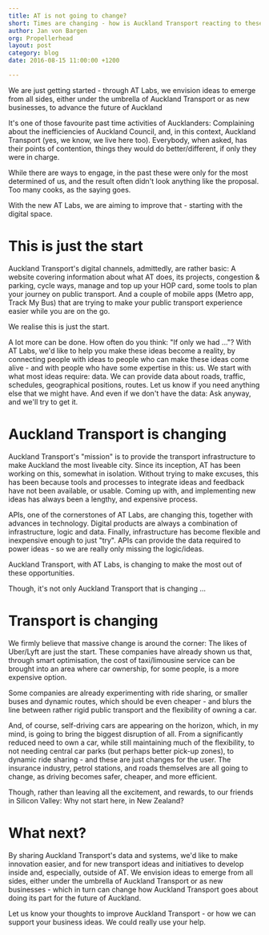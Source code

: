 ```yaml
---
title: AT is not going to change?
short: Times are changing - how is Auckland Transport reacting to these challenges
author: Jan von Bargen
org: Propellerhead
layout: post
category: blog
date: 2016-08-15 11:00:00 +1200

---
```


We are just getting started - through AT Labs, we envision ideas to emerge from all sides, either under the umbrella of Auckland Transport or as new businesses, to advance the future of Auckland

It's one of those favourite past time activities of Aucklanders: Complaining about the inefficiencies of Auckland Council, and, in this context, Auckland Transport (yes, we know, we live here too). Everybody, when asked, has their points of contention, things they would do better/different, if only they were in charge.

While there are ways to engage, in the past these were only for the most determined of us, and the result often didn't look anything like the proposal. Too many cooks, as the saying goes.

With the new AT Labs, we are aiming to improve that - starting with the digital space.

# This is just the start

Auckland Transport's digital channels, admittedly, are rather basic: A website covering information about what AT does, its projects, congestion & parking, cycle ways, manage and top up your HOP card, some tools to plan your journey on public transport. And a couple of mobile apps (Metro app, Track My Bus) that are trying to make your public transport experience easier while you are on the go.

We realise this is just the start.

A lot more can be done. How often do you think: "If only we had ..."? With AT Labs, we'd like to help you make these ideas become a reality, by connecting people with ideas to people who can make these ideas come alive - and with people who have some expertise in this: us. We start with what most ideas require: data. We can provide data about roads, traffic, schedules, geographical positions, routes. Let us know if you need anything else that we might have. And even if we don't have the data: Ask anyway, and we'll try to get it.

# Auckland Transport is changing

Auckland Transport's "mission" is to provide the transport infrastructure to make Auckland the most liveable city. Since its inception, AT has been working on this, somewhat in isolation. Without trying to make excuses, this has been because tools and processes to integrate ideas and feedback have not been available, or usable. Coming up with, and implementing new ideas has always been a lengthy, and expensive process.

APIs, one of the cornerstones of AT Labs, are changing this, together with advances in technology. Digital products are always a combination of infrastructure, logic and data. Finally, infrastructure has become flexible and inexpensive enough to just "try". APIs can provide the data required to power ideas - so we are really only missing the logic/ideas.

Auckland Transport, with AT Labs, is changing to make the most out of these opportunities.

Though, it's not only Auckland Transport that is changing ...

# Transport is changing

We firmly believe that massive change is around the corner: The likes of Uber/Lyft are just the start. These companies have already shown us that, through smart optimisation, the cost of taxi/limousine service can be brought into an area where car ownership, for some people, is a more expensive option.

Some companies are already experimenting with ride sharing, or smaller buses and dynamic routes, which should be even cheaper - and blurs the line between rather rigid public transport and the flexibility of owning a car.

And, of course, self-driving cars are appearing on the horizon, which, in my mind, is going to bring the biggest disruption of all. From a significantly reduced need to own a car, while still maintaining much of the flexibility, to not needing central car parks (but perhaps better pick-up zones), to dynamic ride sharing - and these are just changes for the user. The insurance industry, petrol stations, and roads themselves are all going to change, as driving becomes safer, cheaper, and more efficient.

Though, rather than leaving all the excitement, and rewards, to our friends in Silicon Valley: Why not start here, in New Zealand?

# What next?

By sharing Auckland Transport's data and systems, we'd like to make innovation easier, and for new transport ideas and initiatives to develop inside and, especially, outside of AT. We envision ideas to emerge from all sides, either under the umbrella of Auckland Transport or as new businesses - which in turn can change how Auckland Transport goes about doing its part for the future of Auckland.

Let us know your thoughts to improve Auckland Transport - or how we can support your business ideas. We could really use your help.
